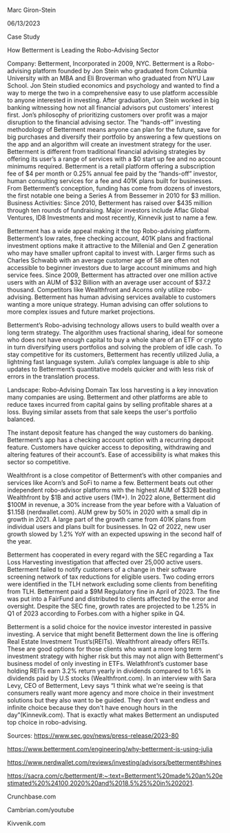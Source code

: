 Marc Giron-Stein

06/13/2023

Case Study

How Betterment is Leading the Robo-Advising Sector

Company: Betterment, Incorporated in 2009, NYC.
Betterment is a Robo-advising platform founded by Jon Stein who graduated from Columbia University with an MBA and Eli Broverman who graduated from NYU Law School. Jon Stein studied economics and psychology and wanted to find a way to merge the two in a comprehensive easy to use platform accessible to anyone interested in investing. After graduation, Jon Stein worked in big banking witnessing how not all financial advisors put customers' interest first. Jon’s philosophy of prioritizing customers over profit was a major disruption to the financial advising sector.  The “hands-off” investing methodology of Betterment means anyone can plan for the future, save for big purchases and diversify their portfolio by answering a few questions on the app and an algorithm will create an investment strategy for the user. Betterment is different from traditional financial advising strategies by offering its user’s a range of services with a $0 start up fee and no account minimums required. Betterment is a retail platform offering a subscription fee of $4 per month or 0.25% annual fee paid by the “hands-off” investor, human consulting services for a fee and 401K plans built for businesses. From Betterment’s conception, funding has come from dozens of investors, the first notable one being a Series A from Bessemer in 2010 for $3 million. 
Business Activities: 
Since 2010, Betterment has raised over $435 million through ten rounds of fundraising. Major investors include Aflac Global Ventures, ID8 Investments and most recently, Kinnevik just to name a few. 

Betterment has a wide appeal making it the top Robo-advising platform. Betterment’s low rates, free checking account, 401K plans and fractional investment options make it attractive to the Millenial  and Gen Z generation who may have smaller upfront capital to invest with. Larger firms such as Charles Schwabb with an average customer age of 58 are often not accessible to beginner investors due to large account minimums and high service fees.  Since 2009, Betterment has attracted over one million active users with an AUM of $32 Billion with an average user account of $37.2 thousand. Competitors like Wealthfront and Acorns only utilize robo-advising. Betterment has human advising services available to customers wanting a more unique strategy. Human advising can offer solutions to more complex issues and future market projections. 

Betterment’s Robo-advising technology allows users to build wealth over a long term strategy. The algorithm uses fractional sharing, ideal for someone who does not have enough capital to buy a whole share of an ETF or crypto in turn diversifying users portfolios and solving the problem of idle cash. To stay competitive for its customers, Betterment has recently utilized Julia, a lightning fast language system. Julia’s complex language is able to ship updates to Betterment’s quantitative models quicker and with less risk of errors in the translation process. 

Landscape: Robo-Advising Domain
Tax loss harvesting is a key innovation many companies are using. Betterment and other platforms are able to reduce taxes incurred from capital gains by selling profitable shares at a loss. Buying similar assets from that sale keeps the user's portfolio balanced. 

The instant deposit feature has changed the way customers do banking. Betterment’s app has a checking account option with a recurring deposit feature. Customers have quicker access to depositing, withdrawing and altering features of their account’s. Ease of accessibility is what makes this sector so competitive. 

Wealthfront is a close competitor of Betterment’s with other companies and services like Acorn’s and SoFi to name a few. Betterment beats out other independent robo-advisor platforms  with the highest AUM of $32B beating Wealthfront by $1B and active users (1M+). In 2022 alone, Betterment did $100M in revenue, a 30% increase from the year before with a Valuation of $1.15B (nerdwallet.com). AUM grew by 50% in 2020 with a small dip in growth in 2021. A large part of the growth came from 401K plans from individual users and plans built for businesses. In Q2 of 2022, new user growth slowed by 1.2% YoY with an expected upswing in the second half of the year. 

Betterment has cooperated in every regard with the SEC regarding a Tax Loss Harvesting investigation that affected over 25,000 active users. Betterment failed to notify customers of a change in their software screening network of tax reductions for eligible users. Two coding errors were identified in the TLH  network excluding some clients from benefiting from TLH. Betterment  paid a $9M Regulatory fine in April of 2023. The fine was put into a FairFund and distributed to clients affected by the error and oversight. Despite the SEC fine, growth rates are projected to be 1.25% in Q1 of 2023 according to Forbes.com with a higher spike in Q4. 

Betterment is a solid choice for the novice investor interested in passive investing. A service that might benefit Betterment down the line is offering Real Estate Investment Trust’s(REITs). Wealthfront already offers REITs. These are good options for those clients who want a more long term investment strategy with higher risk but this may not align with Betterment's business model of only investing in ETFs. Welathfront’s customer base holding REITs earn 3.2% return yearly in dividends compared to 1.6% in dividends paid by U.S stocks (Wealthfront.com).  In an interview with Sara Levy, CEO of Betterment, Levy says “I think what we're seeing is that consumers really want more agency and more choice in their investment solutions but they also want to be guided. They don't want endless and infinite choice because they don't have enough hours in the day”(Kinnevik.com).  That is exactly what makes Betterment an undisputed top choice in robo-advising. 

Sources:
https://www.sec.gov/news/press-release/2023-80

https://www.betterment.com/engineering/why-betterment-is-using-julia

https://www.nerdwallet.com/reviews/investing/advisors/betterment#shines

https://sacra.com/c/betterment/#:~:text=Betterment%20made%20an%20estimated%20%24100,2020%20and%2018.5%25%20in%202021.

Crunchbase.com

Cambrian.com/youtube

Kivvenik.com
